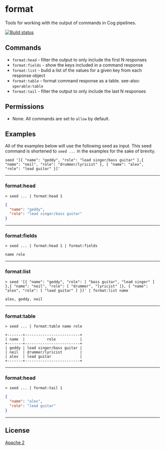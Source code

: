 # format

Tools for working with the output of commands in Cog pipelines.

[![Build status](https://badge.buildkite.com/6a3131ba17c39e21e8bfcf3340056c6ccb33d9358826ff7f6b.svg)](https://buildkite.com/operable/format)

## Commands

* `format:head` - filter the output to only include the first N responses
* `format:fields` - show the keys included in a command response
* `format:list` - build a list of the values for a given key from each response object
* `format:table` - format command response as a table. see-also: `operable:table`
* `format:tail` - filter the output to only include the last N responses

## Permissions

 * None. All commands are set to `allow` by default.

## Examples

All of the examples below will use the following seed as input. This seed command is shortened to `seed ...` in the examples for the sake of brevity.
```
seed '[{ "name": "geddy", "role": "lead singer/bass guitar" },{ "name": "neil", "role": "drummer/lyricist" }, { "name": "alex", "role": "lead guitar" }]'
```
-------------------------------------------------------------------------------
### format:head

```
> seed ... | format:head 1
```
```json
{
  "name": "geddy",
  "role": "lead singer/bass guitar"
}
```
-------------------------------------------------------------------------------
### format:fields
```
> seed ... | format:head 1 | format:fields
```
```
name role
```
-------------------------------------------------------------------------------
### format:list
```
> seed '[{ "name": "geddy", "role": [ "bass guitar", "lead singer" ] },{ "name": "neil", "role": [ "drummer", "lyricist" ]}, { "name": "alex", "role": [ "lead guitar" ] }]' | format:list name
```
```
alex, geddy, neil
```
-------------------------------------------------------------------------------
### format:table

```
> seed ... | format:table name role
```
```
+-------+-------------------------+
| name  |          role           |
+-------+-------------------------+
| geddy | lead singer/bass guitar |
| neil  | drummer/lyricist        |
| alex  | lead guitar             |
+-------+-------------------------+
```
-------------------------------------------------------------------------------
### format:head

```
> seed ... | format:tail 1
```
```json
{
  "name": "alex",
  "role": "lead guitar"
}
```
-------------------------------------------------------------------------------

## License

[Apache 2](https://github.com/cogcmd/format/blog/master/LICENSE)
